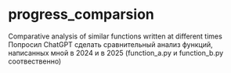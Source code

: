 # progress_comparsion
Comparative analysis of similar functions written at different times <br>
Попросил ChatGPT сделать сравнительный анализ функций, написанных мной в 2024 и в 2025 (function_a.py и function_b.py соотвественно)

